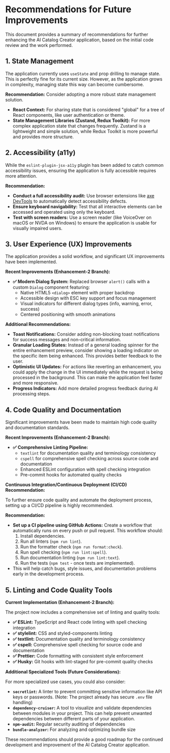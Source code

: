 # Recommendations for Future Improvements

This document provides a summary of recommendations for further enhancing the AI Catalog Creator application, based on the initial code review and the work performed.

## 1. State Management

The application currently uses `useState` and prop drilling to manage state. This is perfectly fine for its current size. However, as the application grows in complexity, managing state this way can become cumbersome.

**Recommendation:**
Consider adopting a more robust state management solution.

- **React Context:** For sharing state that is considered "global" for a tree of React components, like user authentication or theme.
- **State Management Libraries (Zustand, Redux Toolkit):** For more complex application state that changes frequently. Zustand is a lightweight and simple solution, while Redux Toolkit is more powerful and provides more structure.

## 2. Accessibility (a11y)

While the `eslint-plugin-jsx-a11y` plugin has been added to catch common accessibility issues, ensuring the application is fully accessible requires more attention.

**Recommendation:**

- **Conduct a full accessibility audit:** Use browser extensions like [axe DevTools](https://www.deque.com/axe/devtools/) to automatically detect accessibility defects.
- **Ensure keyboard navigability:** Test that all interactive elements can be accessed and operated using only the keyboard.
- **Test with screen readers:** Use a screen reader (like VoiceOver on macOS or NVDA on Windows) to ensure the application is usable for visually impaired users.

## 3. User Experience (UX) Improvements

The application provides a solid workflow, and significant UX improvements have been implemented.

**Recent Improvements (Enhancement-2 Branch):**

- **✅ Modern Dialog System:** Replaced browser `alert()` calls with a custom `Dialog` component featuring:
  - Native HTML5 `<dialog>` element with proper backdrop
  - Accessible design with ESC key support and focus management
  - Visual indicators for different dialog types (info, warning, error, success)
  - Centered positioning with smooth animations

**Additional Recommendations:**

- **Toast Notifications:** Consider adding non-blocking toast notifications for success messages and non-critical information.
- **Granular Loading States:** Instead of a general loading spinner for the entire enhancement preview, consider showing a loading indicator on the specific item being enhanced. This provides better feedback to the user.
- **Optimistic UI Updates:** For actions like reverting an enhancement, you could apply the change in the UI immediately while the request is being processed in the background. This can make the application feel faster and more responsive.
- **Progress Indicators:** Add more detailed progress feedback during AI processing steps.

## 4. Code Quality and Documentation

Significant improvements have been made to maintain high code quality and documentation standards.

**Recent Improvements (Enhancement-2 Branch):**

- **✅ Comprehensive Linting Pipeline:**
  - `textlint` for documentation quality and terminology consistency
  - `cspell` for comprehensive spell checking across source code and documentation
  - Enhanced ESLint configuration with spell checking integration
  - Pre-commit hooks for automated quality checks

**Continuous Integration/Continuous Deployment (CI/CD) Recommendation:**

To further ensure code quality and automate the deployment process, setting up a CI/CD pipeline is highly recommended.

**Recommendation:**

- **Set up a CI pipeline using GitHub Actions:** Create a workflow that automatically runs on every push or pull request. This workflow should:
  1.  Install dependencies.
  2.  Run all linters (`npm run lint`).
  3.  Run the formatter check (`npm run format:check`).
  4.  Run spell checking (`npm run lint:spell`).
  5.  Run documentation linting (`npm run lint:text`).
  6.  Run the tests (`npm test` - once tests are implemented).
- This will help catch bugs, style issues, and documentation problems early in the development process.

## 5. Linting and Code Quality Tools

**Current Implementation (Enhancement-2 Branch):**

The project now includes a comprehensive set of linting and quality tools:

- **✅ ESLint:** TypeScript and React code linting with spell checking integration
- **✅ stylelint:** CSS and styled-components linting
- **✅ textlint:** Documentation quality and terminology consistency
- **✅ cspell:** Comprehensive spell checking for source code and documentation
- **✅ Prettier:** Code formatting with consistent style enforcement
- **✅ Husky:** Git hooks with lint-staged for pre-commit quality checks

**Additional Specialized Tools (Future Considerations):**

For more specialized use cases, you could also consider:

- **`secretlint`:** A linter to prevent committing sensitive information like API keys or passwords. (Note: The project already has secure `.env` file handling)
- **`dependency-cruiser`:** A tool to visualize and validate dependencies between modules in your project. This can help prevent unwanted dependencies between different parts of your application.
- **`npm-audit`:** Regular security auditing of dependencies
- **`bundle-analyzer`:** For analyzing and optimizing bundle size

These recommendations should provide a good roadmap for the continued development and improvement of the AI Catalog Creator application.
